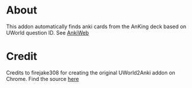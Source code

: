 # About
This addon automatically finds anki cards from the AnKing deck based on UWorld question ID. See [AnkiWeb](https://ankiweb.net/shared/info/271205340)

# Credit
Credits to firejake308 for creating the original UWorld2Anki addon on Chrome. Find the source [here](https://github.com/firejake308/uw2a)
